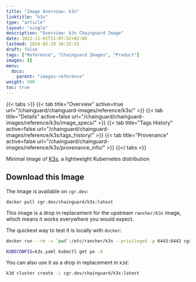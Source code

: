 ```yaml
---
title: "Image Overview: k3s"
linktitle: "k3s"
type: "article"
layout: "single"
description: "Overview: k3s Chainguard Image"
date: 2022-11-01T11:07:52+02:00
lastmod: 2024-02-29 16:25:55
draft: false
tags: ["Reference", "Chainguard Images", "Product"]
images: []
menu: 
  docs: 
    parent: "images-reference"
weight: 500
toc: true
---
```


{{< tabs >}}
{{< tab title="Overview" active=true url="/chainguard/chainguard-images/reference/k3s/" >}}
{{< tab title="Details" active=false url="/chainguard/chainguard-images/reference/k3s/image_specs/" >}}
{{< tab title="Tags History" active=false url="/chainguard/chainguard-images/reference/k3s/tags_history/" >}}
{{< tab title="Provenance" active=false url="/chainguard/chainguard-images/reference/k3s/provenance_info/" >}}
{{</ tabs >}}



<!--overview:start-->
Minimal image of [K3s](https://k3s.io/), a lightweight Kubernetes distribution
<!--overview:end-->

<!--getting:start-->
## Download this Image
The image is available on `cgr.dev`:

```
docker pull cgr.dev/chainguard/k3s:latest
```
<!--getting:end-->

<!--body:start-->
This image is a drop in replacement for the upstream `rancher/k3s` image, which means it works everywhere you would expect.

The quickest way to test it is locally with `docker`:

```bash
docker run --rm -v `pwd`:/etc/rancher/k3s --privileged -p 6443:6443 cgr.dev/chainguard/k3s:latest

KUBECONFIG=k3s.yaml kubectl get po -A
```

You can also use it as a drop in replacement in `k3d`:

```bash
k3d cluster create -i cgr.dev/chainguard/k3s:latest
```
<!--body:end-->

